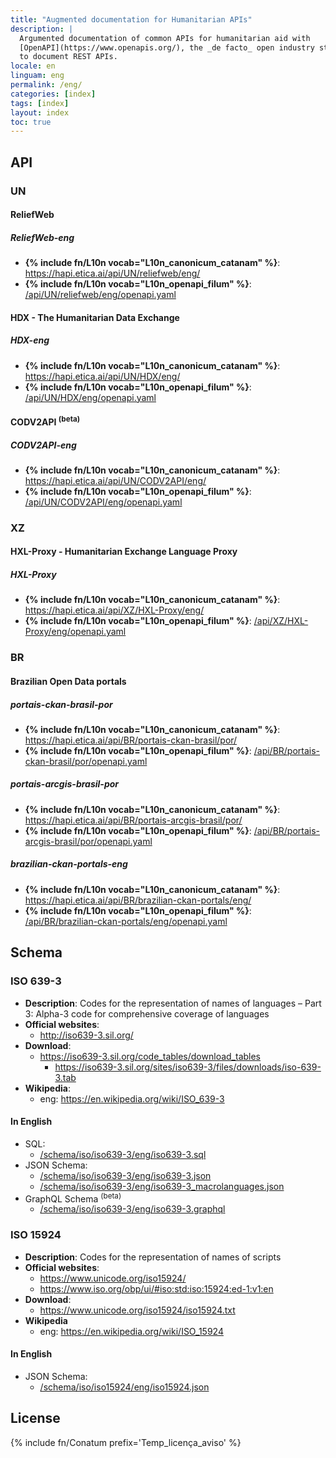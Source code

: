 ```yaml
---
title: "Augmented documentation for Humanitarian APIs"
description: |
  Argumented documentation of common APIs for humanitarian aid with
  [OpenAPI](https://www.openapis.org/), the _de facto_ open industry standard
  to document REST APIs.
locale: en
linguam: eng
permalink: /eng/
categories: [index]
tags: [index]
layout: index
toc: true
---
```


## API

### UN

#### ReliefWeb
<!--
- **Wikipedia**:
  - eng: <https://en.wikipedia.org/wiki/ReliefWeb>
-->

##### ReliefWeb-eng
- **{% include fn/L10n vocab="L10n_canonicum_catanam" %}**: <https://hapi.etica.ai/api/UN/reliefweb/eng/>
- **{% include fn/L10n vocab="L10n_openapi_filum" %}**: [/api/UN/reliefweb/eng/openapi.yaml](/api/UN/reliefweb/eng/openapi.yaml)

#### HDX - The Humanitarian Data Exchange

##### HDX-eng
- **{% include fn/L10n vocab="L10n_canonicum_catanam" %}**: <https://hapi.etica.ai/api/UN/HDX/eng/>
- **{% include fn/L10n vocab="L10n_openapi_filum" %}**: [/api/UN/HDX/eng/openapi.yaml](/api/UN/HDX/eng/openapi.yaml)

#### CODV2API <sup>(beta)</sup>

##### CODV2API-eng
- **{% include fn/L10n vocab="L10n_canonicum_catanam" %}**: <https://hapi.etica.ai/api/UN/CODV2API/eng/>
- **{% include fn/L10n vocab="L10n_openapi_filum" %}**: [/api/UN/CODV2API/eng/openapi.yaml](/api/UN/CODV2API/eng/openapi.yaml)

### XZ

#### HXL-Proxy - Humanitarian Exchange Language Proxy

##### HXL-Proxy
- **{% include fn/L10n vocab="L10n_canonicum_catanam" %}**: <https://hapi.etica.ai/api/XZ/HXL-Proxy/eng/>
- **{% include fn/L10n vocab="L10n_openapi_filum" %}**: [/api/XZ/HXL-Proxy/eng/openapi.yaml](/api/XZ/HXL-Proxy/eng/openapi.yaml)

### BR

#### Brazilian Open Data portals

##### portais-ckan-brasil-por

- **{% include fn/L10n vocab="L10n_canonicum_catanam" %}**: <https://hapi.etica.ai/api/BR/portais-ckan-brasil/por/>
- **{% include fn/L10n vocab="L10n_openapi_filum" %}**: [/api/BR/portais-ckan-brasil/por/openapi.yaml](/api/BR/portais-ckan-brasil/por/openapi.yaml)

##### portais-arcgis-brasil-por

- **{% include fn/L10n vocab="L10n_canonicum_catanam" %}**: <https://hapi.etica.ai/api/BR/portais-arcgis-brasil/por/>
- **{% include fn/L10n vocab="L10n_openapi_filum" %}**: [/api/BR/portais-arcgis-brasil/por/openapi.yaml](/api/BR/portais-arcgis-brasil/por/openapi.yaml)


##### brazilian-ckan-portals-eng

- **{% include fn/L10n vocab="L10n_canonicum_catanam" %}**: <https://hapi.etica.ai/api/BR/brazilian-ckan-portals/eng/>
- **{% include fn/L10n vocab="L10n_openapi_filum" %}**: [/api/BR/brazilian-ckan-portals/eng/openapi.yaml](/api/BR/brazilian-ckan-portals/eng/openapi.yaml)

## Schema

### ISO 639-3
- **Description**: Codes for the representation of names of languages –
  Part 3: Alpha-3 code for comprehensive coverage of languages
- **Official websites**:
  - <http://iso639-3.sil.org/>
- **Download**:
  - <https://iso639-3.sil.org/code_tables/download_tables>
    - <https://iso639-3.sil.org/sites/iso639-3/files/downloads/iso-639-3.tab>
- **Wikipedia**:
  - eng: <https://en.wikipedia.org/wiki/ISO_639-3>

#### In English
- SQL:
  - [/schema/iso/iso639-3/eng/iso639-3.sql](/schema/iso/iso639-3/eng/iso639-3.sql)
- JSON Schema:
  - [/schema/iso/iso639-3/eng/iso639-3.json](/schema/iso/iso639-3/eng/iso639-3.json)
  - [/schema/iso/iso639-3/eng/iso639-3_macrolanguages.json](/schema/iso/iso639-3/eng/iso639-3_macrolanguages.json)
- GraphQL Schema <sup>(beta)</sup>
  - [/schema/iso/iso639-3/eng/iso639-3.graphql](/schema/iso/iso639-3/eng/iso639-3.graphql)

### ISO 15924
- **Description**: Codes for the representation of names of scripts
- **Official websites**:
  - <https://www.unicode.org/iso15924/>
  - <https://www.iso.org/obp/ui/#iso:std:iso:15924:ed-1:v1:en>
- **Download**:
  - <https://www.unicode.org/iso15924/iso15924.txt>
- **Wikipedia**
  - eng: <https://en.wikipedia.org/wiki/ISO_15924>

#### In English

- JSON Schema:
  - [/schema/iso/iso15924/eng/iso15924.json](/schema/iso/iso15924/eng/iso15924.json)

<!--
## Systema

### OpenAPI
- **OpenAPI Specification**: <https://spec.openapis.org/oas/v3.0.3>
- **OpenAPI.Tools** <https://openapi.tools/>

#### Online editors
- <https://editor.swagger.io/>
- <https://editor.swagger.io/?url=https://example.org/myfile.yaml>

-->

## License

{% include fn/Conatum prefix='Temp_licença_aviso' %}
